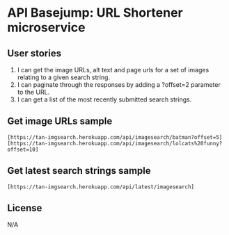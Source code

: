 # API Basejump: URL Shortener microservice

## User stories

1. I can get the image URLs, alt text and page urls for a set of images relating to a given search string.
2. I can paginate through the responses by adding a ?offset=2 parameter to the URL.
3. I can get a list of the most recently submitted search strings.

## Get image URLs sample
```
[https://tan-imgsearch.herokuapp.com/api/imagesearch/batman?offset=5]
[https://tan-imgsearch.herokuapp.com/api/imagesearch/lolcats%20funny?offset=10]
```

## Get latest search strings sample
```
[https://tan-imgsearch.herokuapp.com/api/latest/imagesearch]
```

## License

N/A